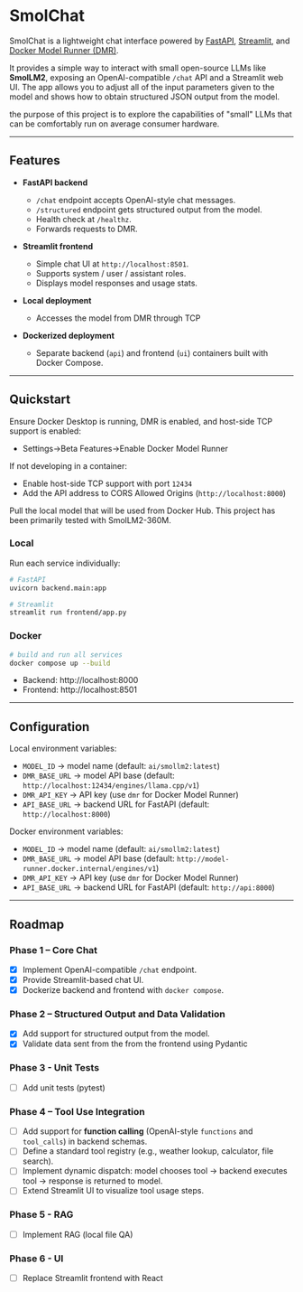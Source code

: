 # SmolChat

SmolChat is a lightweight chat interface powered by [FastAPI](https://fastapi.tiangolo.com/), [Streamlit](https://streamlit.io/), and [Docker Model Runner (DMR)](https://github.com/docker/model-runner).  

It provides a simple way to interact with small open-source LLMs like **SmolLM2**, exposing an OpenAI-compatible `/chat` API and a Streamlit web UI. The app
allows you to adjust all of the input parameters given to the model and shows how to obtain structured JSON output from the model.

the purpose of this project is to explore the capabilities of "small" LLMs that can be comfortably run on average consumer hardware.

---

## Features
- **FastAPI backend**  
  - `/chat` endpoint accepts OpenAI-style chat messages.  
  - `/structured` endpoint gets structured output from the model.
  - Health check at `/healthz`.  
  - Forwards requests to DMR.

- **Streamlit frontend**  
  - Simple chat UI at `http://localhost:8501`.  
  - Supports system / user / assistant roles.  
  - Displays model responses and usage stats.

- **Local deployment**
  - Accesses the model from DMR through TCP

- **Dockerized deployment**  
  - Separate backend (`api`) and frontend (`ui`) containers built with Docker Compose.

---

## Quickstart

Ensure Docker Desktop is running, DMR is enabled, and host-side TCP support is enabled:

- Settings->Beta Features->Enable Docker Model Runner

If not developing in a container:

- Enable host-side TCP support with port `12434`
- Add the API address to CORS Allowed Origins (`http://localhost:8000`)

Pull the local model that will be used from Docker Hub.
This project has been primarily tested with SmolLM2-360M.

### Local
Run each service individually:
```bash
# FastAPI
uvicorn backend.main:app
```
```bash
# Streamlit
streamlit run frontend/app.py
```

### Docker
```bash
# build and run all services
docker compose up --build
```

- Backend: http://localhost:8000  
- Frontend: http://localhost:8501  

---

## Configuration

Local environment variables:
- `MODEL_ID` → model name (default: `ai/smollm2:latest`)  
- `DMR_BASE_URL` → model API base (default: `http://localhost:12434/engines/llama.cpp/v1`)  
- `DMR_API_KEY` → API key (use `dmr` for Docker Model Runner)  
- `API_BASE_URL` → backend URL for FastAPI (default: `http://localhost:8000`)

Docker environment variables:
- `MODEL_ID` → model name (default: `ai/smollm2:latest`)  
- `DMR_BASE_URL` → model API base (default: `http://model-runner.docker.internal/engines/v1`)  
- `DMR_API_KEY` → API key (use `dmr` for Docker Model Runner)  
- `API_BASE_URL` → backend URL for FastAPI (default: `http://api:8000`)
---

## Roadmap

### Phase 1 – Core Chat  
- [x] Implement OpenAI-compatible `/chat` endpoint.  
- [x] Provide Streamlit-based chat UI.  
- [x] Dockerize backend and frontend with `docker compose`.

### Phase 2 – Structured Output and Data Validation 
- [x] Add support for structured output from the model.
- [x] Validate data sent from the from the frontend using Pydantic

### Phase 3 - Unit Tests
- [ ] Add unit tests (pytest)

### Phase 4 – Tool Use Integration  
- [ ] Add support for **function calling** (OpenAI-style `functions` and `tool_calls`) in backend schemas.  
- [ ] Define a standard tool registry (e.g., weather lookup, calculator, file search).  
- [ ] Implement dynamic dispatch: model chooses tool → backend executes tool → response is returned to model.  
- [ ] Extend Streamlit UI to visualize tool usage steps.

### Phase 5 - RAG
- [ ] Implement RAG (local file QA)

### Phase 6 - UI
- [ ] Replace Streamlit frontend with React
